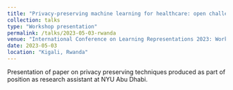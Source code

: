 ```yaml
---
title: "Privacy-preserving machine learning for healthcare: open challenges and future perspectives"
collection: talks
type: "Workshop presentation"
permalink: /talks/2023-05-03-rwanda
venue: "International Conference on Learning Representations 2023: Workshop on Trustworthy Machine Learning for Healthcare"
date: 2023-05-03
location: "Kigali, Rwanda"
---
```

Presentation of paper on privacy preserving techniques produced as part of position as research assistant at NYU Abu Dhabi.
